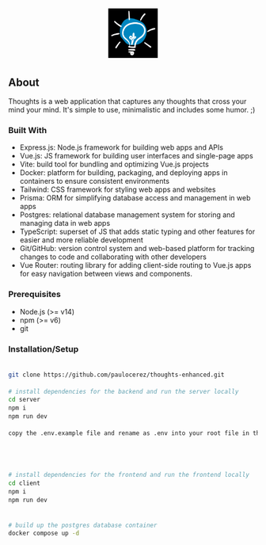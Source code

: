 <h1 align="center">
  <a href="https://github.com/paulocerez/thoughts-enhanced">
    <!-- Please provide path to your logo here -->
    <img src="./client/public/thoughts_logo.png" alt="Logo" width="100" height="100">
  </a>
</h1>

## About

Thoughts is a web application that captures any thoughts that cross your mind your mind. It's simple to use, minimalistic and includes some humor. ;)

### Built With

- Express.js: Node.js framework for building web apps and APIs
- Vue.js: JS framework for building user interfaces and single-page apps
- Vite: build tool for bundling and optimizing Vue.js projects
- Docker: platform for building, packaging, and deploying apps in containers to ensure consistent environments
- Tailwind: CSS framework for styling web apps and websites
- Prisma: ORM for simplifying database access and management in web apps
- Postgres: relational database management system for storing and managing data in web apps
- TypeScript: superset of JS that adds static typing and other features for easier and more reliable development
- Git/GitHub: version control system and web-based platform for tracking changes to code and collaborating with other developers
- Vue Router: routing library for adding client-side routing to Vue.js apps for easy navigation between views and components.

### Prerequisites

- Node.js (>= v14)
- npm (>= v6)
- git

### Installation/Setup

```bash

git clone https://github.com/paulocerez/thoughts-enhanced.git

# install dependencies for the backend and run the server locally
cd server
npm i
npm run dev

copy the .env.example file and rename as .env into your root file in the server folder




# install dependencies for the frontend and run the frontend locally
cd client
npm i
npm run dev


# build up the postgres database container
docker compose up -d

```
